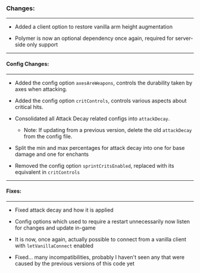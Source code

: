 ### Changes:
***
- Added a client option to restore vanilla arm height augmentation

- Polymer is now an optional dependency once again, required for server-side only support
***
#### Config Changes:
***
- Added the config option `axesAreWeapons`, controls the durability taken by axes when attacking.

- Added the config option `critControls`, controls various aspects about critical hits.

- Consolidated all Attack Decay related configs into `attackDecay`.
  * Note: If updating from a previous version, delete the old `attackDecay` from the config file.

- Split the min and max percentages for attack decay into one for base damage and one for enchants

- Removed the config option `sprintCritsEnabled`, replaced with its equivalent in `critControls`
***
#### Fixes:
***
- Fixed attack decay and how it is applied

- Config options which used to require a restart unnecessarily now listen for changes and update in-game

- It is now, once again, actually possible to connect from a vanilla client with `letVanillaConnect` enabled

- Fixed... many incompatibilities, probably I haven't seen any that were caused by the previous versions of this code yet
